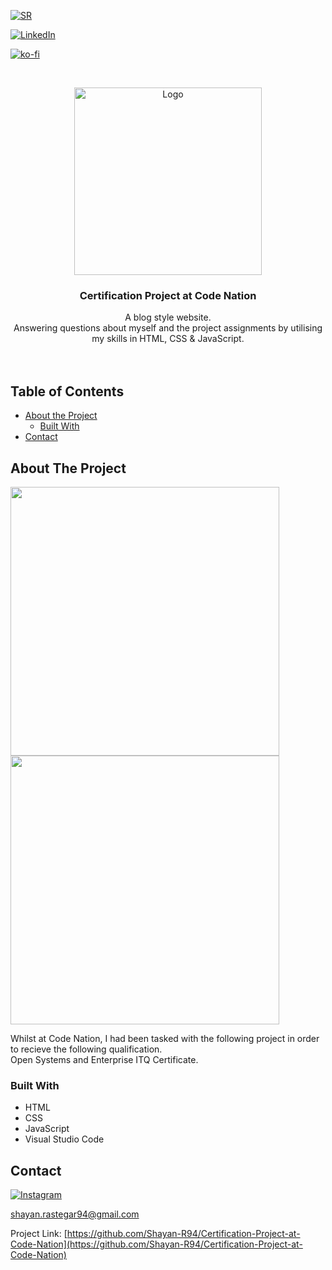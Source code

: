 <!-- PROJECT SHIELDS -->
[![SR][website-shield]][website-url]

[![LinkedIn][linkedin-shield]][linkedin-url]

[![ko-fi](https://www.ko-fi.com/img/githubbutton_sm.svg)](https://ko-fi.com/Y8Y11776E)



<!-- PROJECT LOGO -->
<br />
<p align="center">
  <a href="https://github.com/Shayan-R94/Certification-Project-at-Code-Nation">
    <img src="https://cdn.wearecodenation.com/app/uploads/20190213104027/favicon.png" alt="Logo" width="300" height="300">
  </a>

  <h3 align="center">Certification Project at Code Nation</h3>

  <p align="center">
    A blog style website. <br /> Answering questions about myself and the project assignments by utilising my skills in HTML, CSS & JavaScript. 
    <br />
    <br />
    <br />
  </p>
</p>



<!-- TABLE OF CONTENTS -->
## Table of Contents

* [About the Project](#about-the-project)
  * [Built With](#built-with)
* [Contact](#contact)



<!-- ABOUT THE PROJECT -->
## About The Project

<span><img src="https://user-images.githubusercontent.com/26175544/68329229-b9ddc700-00c8-11ea-9bfb-249a723f808e.gif" height="430" width="430">
<img src="https://user-images.githubusercontent.com/26175544/68329361-fd383580-00c8-11ea-8140-ffc021b7ca2c.gif" height="430" width="430"></span>

Whilst at Code Nation, I had been tasked with the following project in order to recieve the following qualification. 
<br />
Open Systems and Enterprise ITQ Certificate.


### Built With

* []() HTML
* []() CSS
* []() JavaScript
* []() Visual Studio Code



<!-- CONTACT -->
## Contact 

[![Instagram][ig-shield]][ig-url] 

shayan.rastegar94@gmail.com

Project Link: [https://github.com/Shayan-R94/Certification-Project-at-Code-Nation](https://github.com/Shayan-R94/Certification-Project-at-Code-Nation)



<!-- MARKDOWN LINKS & IMAGES -->
[website-shield]: https://i.ibb.co/5RyMx0N/sr-Tiny-Logo.png
[website-url]: https://www.youtube.com/channel/UCeFFYz4Qch5YHDFPECZfkjQ
[linkedin-shield]: https://img.shields.io/badge/-LinkedIn-black.svg?style=flat-square&logo=linkedin&colorB=555
[linkedin-url]: https://uk.linkedin.com/in/shayan-rastegar
[ig-shield]: https://user-images.githubusercontent.com/26175544/68094620-4bb3bd00-fe9a-11e9-9b36-7dd0b5c939e6.png
[ig-url]: https://www.instagram.com/shayan_r94
